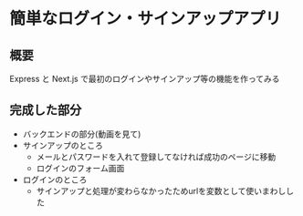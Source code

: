 # 簡単なログイン・サインアップアプリ

## 概要

Express と Next.js で最初のログインやサインアップ等の機能を作ってみる

## 完成した部分

- バックエンドの部分(動画を見て)
- サインアップのところ
  - メールとパスワードを入れて登録してなければ成功のページに移動
  - ログインのフォーム画面
- ログインのところ
  - サインアップと処理が変わらなかったためurlを変数として使いまわしした
